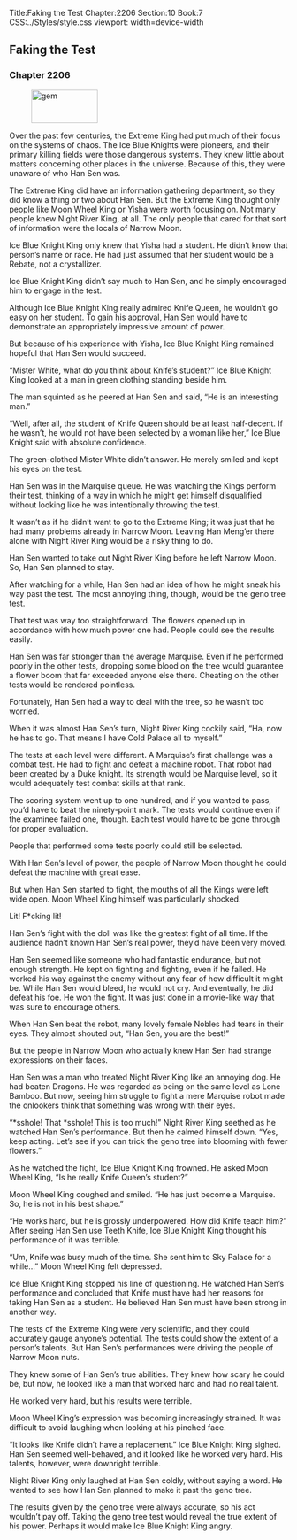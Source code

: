 Title:Faking the Test 
Chapter:2206 
Section:10 
Book:7 
CSS:../Styles/style.css 
viewport: width=device-width
  
## Faking the Test
### Chapter 2206 
<figure>
	<img src="../Images/gem.gif" alt="gem" id="gem" width="120" height="60" />
</figure>
  

  
  Over the past few centuries, the Extreme King had put much of their focus on the systems of chaos. The Ice Blue Knights were pioneers, and their primary killing fields were those dangerous systems. They knew little about matters concerning other places in the universe. Because of this, they were unaware of who Han Sen was.

The Extreme King did have an information gathering department, so they did know a thing or two about Han Sen. But the Extreme King thought only people like Moon Wheel King or Yisha were worth focusing on. Not many people knew Night River King, at all. The only people that cared for that sort of information were the locals of Narrow Moon.

Ice Blue Knight King only knew that Yisha had a student. He didn’t know that person’s name or race. He had just assumed that her student would be a Rebate, not a crystallizer.

Ice Blue Knight King didn’t say much to Han Sen, and he simply encouraged him to engage in the test.

Although Ice Blue Knight King really admired Knife Queen, he wouldn’t go easy on her student. To gain his approval, Han Sen would have to demonstrate an appropriately impressive amount of power.

But because of his experience with Yisha, Ice Blue Knight King remained hopeful that Han Sen would succeed.

“Mister White, what do you think about Knife’s student?” Ice Blue Knight King looked at a man in green clothing standing beside him.

The man squinted as he peered at Han Sen and said, “He is an interesting man.”

“Well, after all, the student of Knife Queen should be at least half-decent. If he wasn’t, he would not have been selected by a woman like her,” Ice Blue Knight said with absolute confidence.

The green-clothed Mister White didn’t answer. He merely smiled and kept his eyes on the test.

Han Sen was in the Marquise queue. He was watching the Kings perform their test, thinking of a way in which he might get himself disqualified without looking like he was intentionally throwing the test.

It wasn’t as if he didn’t want to go to the Extreme King; it was just that he had many problems already in Narrow Moon. Leaving Han Meng’er there alone with Night River King would be a risky thing to do.

Han Sen wanted to take out Night River King before he left Narrow Moon. So, Han Sen planned to stay.

After watching for a while, Han Sen had an idea of how he might sneak his way past the test. The most annoying thing, though, would be the geno tree test.

That test was way too straightforward. The flowers opened up in accordance with how much power one had. People could see the results easily.

Han Sen was far stronger than the average Marquise. Even if he performed poorly in the other tests, dropping some blood on the tree would guarantee a flower boom that far exceeded anyone else there. Cheating on the other tests would be rendered pointless.

Fortunately, Han Sen had a way to deal with the tree, so he wasn’t too worried.

When it was almost Han Sen’s turn, Night River King cockily said, “Ha, now he has to go. That means I have Cold Palace all to myself.”

The tests at each level were different. A Marquise’s first challenge was a combat test. He had to fight and defeat a machine robot. That robot had been created by a Duke knight. Its strength would be Marquise level, so it would adequately test combat skills at that rank.

The scoring system went up to one hundred, and if you wanted to pass, you’d have to beat the ninety-point mark. The tests would continue even if the examinee failed one, though. Each test would have to be gone through for proper evaluation.

People that performed some tests poorly could still be selected.

With Han Sen’s level of power, the people of Narrow Moon thought he could defeat the machine with great ease.

But when Han Sen started to fight, the mouths of all the Kings were left wide open. Moon Wheel King himself was particularly shocked.

Lit! F*cking lit!

Han Sen’s fight with the doll was like the greatest fight of all time. If the audience hadn’t known Han Sen’s real power, they’d have been very moved.

Han Sen seemed like someone who had fantastic endurance, but not enough strength. He kept on fighting and fighting, even if he failed. He worked his way against the enemy without any fear of how difficult it might be. While Han Sen would bleed, he would not cry. And eventually, he did defeat his foe. He won the fight. It was just done in a movie-like way that was sure to encourage others.

When Han Sen beat the robot, many lovely female Nobles had tears in their eyes. They almost shouted out, “Han Sen, you are the best!”

But the people in Narrow Moon who actually knew Han Sen had strange expressions on their faces.

Han Sen was a man who treated Night River King like an annoying dog. He had beaten Dragons. He was regarded as being on the same level as Lone Bamboo. But now, seeing him struggle to fight a mere Marquise robot made the onlookers think that something was wrong with their eyes.

“*sshole! That *sshole! This is too much!” Night River King seethed as he watched Han Sen’s performance. But then he calmed himself down. “Yes, keep acting. Let’s see if you can trick the geno tree into blooming with fewer flowers.”

As he watched the fight, Ice Blue Knight King frowned. He asked Moon Wheel King, “Is he really Knife Queen’s student?”

Moon Wheel King coughed and smiled. “He has just become a Marquise. So, he is not in his best shape.”

“He works hard, but he is grossly underpowered. How did Knife teach him?” After seeing Han Sen use Teeth Knife, Ice Blue Knight King thought his performance of it was terrible.

“Um, Knife was busy much of the time. She sent him to Sky Palace for a while…” Moon Wheel King felt depressed.

Ice Blue Knight King stopped his line of questioning. He watched Han Sen’s performance and concluded that Knife must have had her reasons for taking Han Sen as a student. He believed Han Sen must have been strong in another way.

The tests of the Extreme King were very scientific, and they could accurately gauge anyone’s potential. The tests could show the extent of a person’s talents. But Han Sen’s performances were driving the people of Narrow Moon nuts.

They knew some of Han Sen’s true abilities. They knew how scary he could be, but now, he looked like a man that worked hard and had no real talent.

He worked very hard, but his results were terrible.

Moon Wheel King’s expression was becoming increasingly strained. It was difficult to avoid laughing when looking at his pinched face.

“It looks like Knife didn’t have a replacement.” Ice Blue Knight King sighed. Han Sen seemed well-behaved, and it looked like he worked very hard. His talents, however, were downright terrible.

Night River King only laughed at Han Sen coldly, without saying a word. He wanted to see how Han Sen planned to make it past the geno tree.

The results given by the geno tree were always accurate, so his act wouldn’t pay off. Taking the geno tree test would reveal the true extent of his power. Perhaps it would make Ice Blue Knight King angry.
